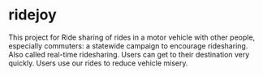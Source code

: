 # ridejoy
This project for Ride sharing of rides in a motor vehicle with other people, especially commuters: a statewide campaign to encourage ridesharing. Also called real-time ridesharing. Users can get to their destination very quickly. Users use our rides to reduce vehicle misery.

